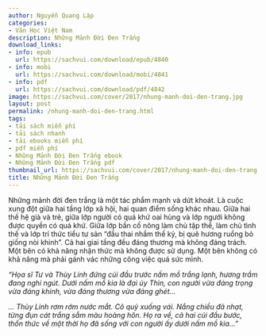 ```yaml
---
author: Nguyễn Quang Lập
categories:
- Văn Học Việt Nam
description: Những Mảnh Đời Đen Trắng
download_links:
- info: epub
  url: https://sachvui.com/download/epub/4840
- info: mobi
  url: https://sachvui.com/download/mobi/4841
- info: pdf
  url: https://sachvui.com/download/pdf/4842
image: https://sachvui.com/cover/2017/nhung-manh-doi-den-trang.jpg
layout: post
permalink: /nhung-manh-doi-den-trang.html
tags:
- tải sách miễn phí
- tải sách nhanh
- tải ebooks miễn phí
- pdf miễn phí
- Những Mảnh Đời Đen Trắng ebook
- Những Mảnh Đời Đen Trắng pdf
thumbnail_url: https://sachvui.com/cover/2017/nhung-manh-doi-den-trang.jpg
title: Những Mảnh Đời Đen Trắng
---
```


 <div class="item-desc text-justify"> <p>Những mảnh đời đen trắng là một tác phẩm mạnh và dứt khoát. Là cuộc xung đột giữa hai tầng lớp xã hội, hai quan điểm sống khác nhau. Giữa hai thế hệ già và trẻ, giữa lớp người có quá khứ oai hùng và lớp ngưới không được quyền có quá khứ. Giữa lớp bần cố nông làm chủ tập thể, làm chủ tình thế và lớp trí thức tiểu tư sản “đầu thai nhầm thế kỷ, bị quê hương ruồng bỏ giống nòi khinh”. Cả hai giai tầng đều đáng thương mà không đáng trách. Một bên có khả năng nhận thức mà không được sử dụng. Một bên không có khả năng mà phải gánh vác những công việc quá sức mình.</p><p><em>“Họa sĩ Tư và Thùy Linh đứng cúi đầu trước nấm mồ trắng lạnh, hương trầm đang nghi ngút. Dưới nấm mồ kia là đại úy Thìn, con người vừa đáng trọng vừa đáng khinh, vừa đáng thương vừa đáng ghét…</em></p><p><em>… Thùy Linh rơm rớm nước mắt. Cô quỳ xuống vái. Nắng chiều đã nhạt, từng đụn cát trắng sẫm màu hoàng hôn. Họ ra về, cả hai cúi đầu bước, thổn thức về một thời họ đã sống với con người ấy dưới nấm mồ kia…”</em></p> </div>